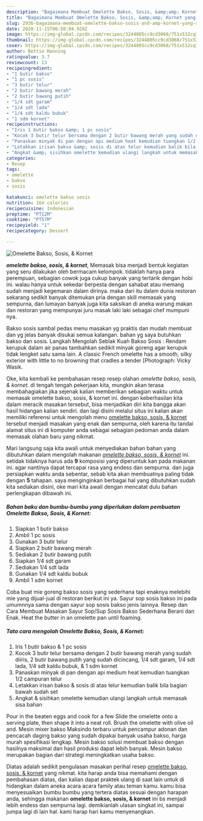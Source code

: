 ```yaml
---
description: "Bagaimana Membuat Omelette Bakso, Sosis, &amp;amp; Kornet yang sempurna"
title: "Bagaimana Membuat Omelette Bakso, Sosis, &amp;amp; Kornet yang sempurna"
slug: 2936-bagaimana-membuat-omelette-bakso-sosis-and-amp-kornet-yang-sempurna
date: 2020-11-15T06:58:04.928Z
image: https://img-global.cpcdn.com/recipes/3244805cc9cd3068/751x532cq70/omelette-bakso-sosis-kornet-foto-resep-utama.jpg
thumbnail: https://img-global.cpcdn.com/recipes/3244805cc9cd3068/751x532cq70/omelette-bakso-sosis-kornet-foto-resep-utama.jpg
cover: https://img-global.cpcdn.com/recipes/3244805cc9cd3068/751x532cq70/omelette-bakso-sosis-kornet-foto-resep-utama.jpg
author: Bettie Manning
ratingvalue: 3.7
reviewcount: 13
recipeingredient:
- "1 butir bakso"
- "1 pc sosis"
- "3 butir telur"
- "2 butir bawang merah"
- "2 butir bawang putih"
- "1/4 sdt garam"
- "1/4 sdt lada"
- "1/4 sdt kaldu bubuk"
- "1 sdm kornet"
recipeinstructions:
- "Iris 1 butir bakso &amp; 1 pc sosis"
- "Kocok 3 butir telur bersama dengan 2 butir bawang merah yang sudah diiris, 2 butir bawang putih yang sudah dicincang, 1/4 sdt garam, 1/4 sdt lada, 1/4 sdt kaldu bubuk, &amp; 1 sdm kornet"
- "Panaskan minyak di pan dengan api medium heat kemudian tuangkan 1/2 campuran telur"
- "Letakkan irisan bakso &amp; sosis di atas telur kemudian balik bila bagian bawah sudah set"
- "Angkat &amp; sisihkan omelette kemudian ulangi langkah untuk memasak sisa bahan"
categories:
- Resep
tags:
- omelette
- bakso
- sosis

katakunci: omelette bakso sosis 
nutrition: 164 calories
recipecuisine: Indonesian
preptime: "PT12M"
cooktime: "PT57M"
recipeyield: "1"
recipecategory: Dessert

---
```



![Omelette Bakso, Sosis, &amp; Kornet](https://img-global.cpcdn.com/recipes/3244805cc9cd3068/751x532cq70/omelette-bakso-sosis-kornet-foto-resep-utama.jpg)

<b><i>omelette bakso, sosis, &amp; kornet</i></b>, Memasak bisa menjadi bentuk kegiatan yang seru dilakukan oleh bermacam kelompok. tidaklah hanya para perempuan, sebagian cowok juga cukup banyak yang tertarik dengan hobi ini. walau hanya untuk sekedar berpesta dengan sahabat atau memang sudah menjadi kegemaran dalam dirinya. maka dari itu dalam dunia restoran sekarang sedikit banyak ditemukan pria dengan skill memasak yang sempurna, dan lumayan banyak juga kita saksikan di aneka warung makan dan restoran yang mempunyai juru masak laki laki sebagai chef mumpuni nya.

Bakso sosis sambal pedas menu masakan yg praktis dan mudah membuat dan yg jelas banyak disukai semua kalangan. bahan yg saya butuhkan bakso dan sosis. Langkah Mengolah Seblak Kuah Bakso Sosis : Rendam kerupuk dalam air panas tambahkan sedikit minyak goreng agar kerupuk tidak lengket satu sama lain. A classic French omelette has a smooth, silky exterior with little to no browning that cradles a tender [Photograph: Vicky Wasik.

Oke, kita kembali ke pembahasan resep resep olahan <i>omelette bakso, sosis, &amp; kornet</i>. di tengah tengah pekerjaan kita, mungkin akan terasa membahagiakan jika sejenak kalian memberikan sebagian waktu untuk memasak omelette bakso, sosis, &amp; kornet ini. dengan keberhasilan kita dalam meracik masakan tersebut, bisa menjadikan diri kita bangga akan hasil hidangan kalian sendiri. dan lagi disini melalui situs ini kalian akan memiliki referensi untuk mengolah menu <u>omelette bakso, sosis, &amp; kornet</u> tersebut menjadi masakan yang enak dan sempurna, oleh karena itu tandai alamat situs ini di komputer anda sebagai sebagian pedoman anda dalam memasak olahan baru yang nikmat.


Mari langsung saja kita awali untuk menyediakan bahan bahan yang dibutuhkan dalam mengolah makanan <u><i>omelette bakso, sosis, &amp; kornet</i></u> ini. setidak tidaknya harus ada <b>9</b> komposisi yang diperuntuk kan pada makanan ini. agar nantinya dapat tercapai rasa yang endess dan sempurna. dan juga persiapkan waktu anda sebentar, sebab kita akan membuatnya paling tidak dengan <b>5</b> tahapan. saya menginginkan berbagai hal yang dibutuhkan sudah kita sediakan disini, oke mari kita awali dengan mencatat dulu bahan perlengkapan dibawah ini.

<!--inarticleads1-->

##### Bahan baku dan bumbu-bumbu yang diperlukan dalam pembuatan Omelette Bakso, Sosis, &amp; Kornet:

1. Siapkan 1 butir bakso
1. Ambil 1 pc sosis
1. Gunakan 3 butir telur
1. Siapkan 2 butir bawang merah
1. Sediakan 2 butir bawang putih
1. Siapkan 1/4 sdt garam
1. Sediakan 1/4 sdt lada
1. Gunakan 1/4 sdt kaldu bubuk
1. Ambil 1 sdm kornet


Coba buat mie goreng bakso sosis yang sederhana tapi enaknya melebihi mie yang dijual-jual di restoran berikut ini ya. Sayur sop sosis bakso ini pada umumnnya sama dengan sayur sop sosis bakso jenis lainnya. Resep dan Cara Membuat Masakan Sayur Sop/Sup Sosis Bakso Sederhana Berani dan Enak. Heat the butter in an omelette pan until foaming. 

<!--inarticleads2-->

##### Tata cara mengolah Omelette Bakso, Sosis, &amp; Kornet:

1. Iris 1 butir bakso &amp; 1 pc sosis
1. Kocok 3 butir telur bersama dengan 2 butir bawang merah yang sudah diiris, 2 butir bawang putih yang sudah dicincang, 1/4 sdt garam, 1/4 sdt lada, 1/4 sdt kaldu bubuk, &amp; 1 sdm kornet
1. Panaskan minyak di pan dengan api medium heat kemudian tuangkan 1/2 campuran telur
1. Letakkan irisan bakso &amp; sosis di atas telur kemudian balik bila bagian bawah sudah set
1. Angkat &amp; sisihkan omelette kemudian ulangi langkah untuk memasak sisa bahan


Pour in the beaten eggs and cook for a few Slide the omelette onto a serving plate, then shape it into a neat roll. Brush the omelette with olive oil and. Mesin mixer bakso Maksindo terbaru untuk pencampur adonan dan pencacah daging bakso yang sudah dipakai banyak usaha bakso, harga murah spesifikasi lengkap. Mesin bakso solusi membuat bakso dengan hasilnya maksimal dan hasil produksi dapat lebih banyak. Mesin bakso merupakan bagian dari strategi meningkatkan usaha bakso. 

Diatas adalah sedikit pengulasan masakan perihal resep <u>omelette bakso, sosis, &amp; kornet</u> yang nikmat. kita harap anda bisa memahami dengan pembahasan diatas, dan kalian dapat praktek ulang di saat lain untuk di hidangkan dalam aneka acara acara family atau teman kamu. kamu bisa menyesuaikan bumbu bumbu yang tertera diatas sesuai dengan harapan anda, sehingga makanan <b>omelette bakso, sosis, &amp; kornet</b> ini bs menjadi lebih endess dan sempurna lagi. demikianlah ulasan singkat ini, sampai jumpa lagi di lain hal. kami harap hari kamu menyenangkan.
